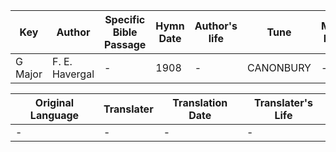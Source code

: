 Key | Author   | Specific Bible Passage     |Hymn Date |Author's life |Tune |Metrical Pattern   |Composer/Source
-- | --------- | ---------------------------|----------|--------------|-----|-------------------|-------------  
G Major |F. E. Havergal |- |1908 |- |CANONBURY |- |-

Original Language | Translater | Translation Date   | Translater's Life  
----------------- | --------- | --------------------|-------------     
\- |- |- |-

